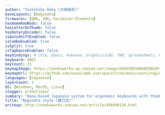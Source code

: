 ```yaml
---
author: "Toshihiko Ōoka (大岡俊彦)"
baseLayouts: [Naginata]
firmwares: [QMK, ZMK, Karabiner-Elements]
hasHomeRowMods: false
hasLetterOnThumb: false
hasRotaryEncoder: false
isAutoShiftEnabled: false
isComboEnabled: true
isSplit: true
isTapDanceEnabled: false
keybindings: # [Vim, Emacs, Kakoune, Graphics/CAD, TWM, Spreadsheets, Gaming]
keyboard: ANSI
keyCount: 31
keymapImage: https://oookaworks.up.seesaa.net/image/E89699E58880E5BC8Fv16E6A0BCE5AD90-thumbnail2.jpg
keymapUrl: https://github.com/eswai/qmk_userspace/tree/main/users/naginata_v16
languages: [Japanese]
layerCount: 3
OS: [Windows, MacOS, Linux]
stagger: ortholinear
summary: "Kana-based Japanese system for ergonomic keyboards with thumbs-keys, or traditional keyboards with spacebar used as shift. Dakuten (or handakuten) are combos with other hand's index-finger on the home (or bottom) row. Combos with ya/yu/yo give compound kana (yōon, at most three keys). Punctuation, navigation, and macros are on layers. Currently v16 (2025). Multiple community implementations exist."
title: "Naginata style (薙刀式)"
writeup: http://oookaworks.seesaa.net/article/456099128.html
---
```

